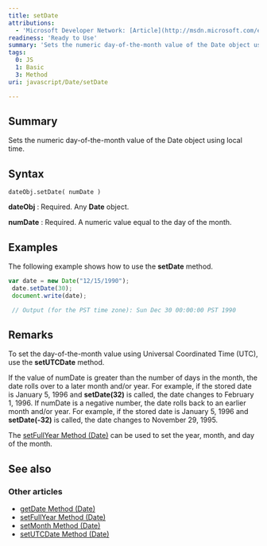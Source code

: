 ```yaml
---
title: setDate
attributions:
  - 'Microsoft Developer Network: [Article](http://msdn.microsoft.com/en-us/library/ie/txfkf2t2(v=vs.94).aspx)'
readiness: 'Ready to Use'
summary: 'Sets the numeric day-of-the-month value of the Date object using local time.'
tags:
  0: JS
  1: Basic
  3: Method
uri: javascript/Date/setDate

---
```

## Summary

Sets the numeric day-of-the-month value of the Date object using local time.

## Syntax

    dateObj.setDate( numDate )

**dateObj**
:   Required. Any **Date** object.

**numDate**
:   Required. A numeric value equal to the day of the month.

## Examples

The following example shows how to use the **setDate** method.

``` js
var date = new Date("12/15/1990");
 date.setDate(30);
 document.write(date);

 // Output (for the PST time zone): Sun Dec 30 00:00:00 PST 1990
```

## Remarks

To set the day-of-the-month value using Universal Coordinated Time (UTC), use the **setUTCDate** method.

If the value of numDate is greater than the number of days in the month, the date rolls over to a later month and/or year. For example, if the stored date is January 5, 1996 and **setDate(32)** is called, the date changes to February 1, 1996. If numDate is a negative number, the date rolls back to an earlier month and/or year. For example, if the stored date is January 5, 1996 and **setDate(-32)** is called, the date changes to November 29, 1995.

The [setFullYear Method (Date)](/javascript/Date/setFullYear) can be used to set the year, month, and day of the month.

## See also

### Other articles

-   [getDate Method (Date)](/javascript/Date/getDate)
-   [setFullYear Method (Date)](/javascript/Date/setFullYear)
-   [setMonth Method (Date)](/javascript/Date/setMonth)
-   [setUTCDate Method (Date)](/javascript/Date/setUTCDate)

